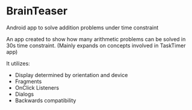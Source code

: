 # BrainTeaser
Android app to solve addition problems under time constraint

An app created to show how many arithmetic problems can be solved in 30s time constraint. 
(Mainly expands on concepts involved in TaskTimer app)

It utilizes:

- Display determined by orientation and device
- Fragments
- OnClick Listeners
- Dialogs
- Backwards compatibility
